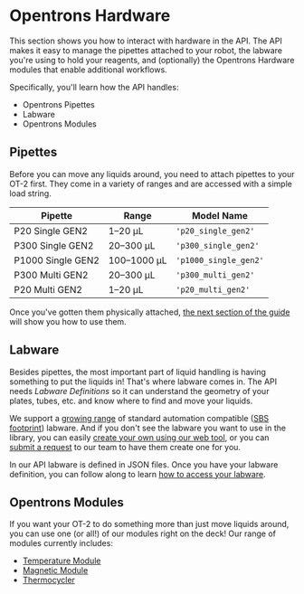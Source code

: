 # Opentrons Hardware

This section shows you how to interact with hardware in the API. The API makes 
it easy to manage the pipettes attached to your robot, the labware you're using 
to hold your reagents, and (optionally) the Opentrons Hardware modules that enable 
additional workflows.

Specifically, you'll learn how the API handles:

- Opentrons Pipettes
- Labware
- Opentrons Modules

## Pipettes

Before you can move any liquids around, you need to attach pipettes to your 
OT-2 first. They come in a variety of ranges and are accessed with a simple 
load string.

| Pipette           | Range         | Model Name            |
| ----------------- | ------------- | --------------------- |
| P20 Single GEN2   | 1–20 µL     | `'p20_single_gen2'`   |
| P300 Single GEN2  | 20–300 µL   | `'p300_single_gen2'`  |
| P1000 Single GEN2 | 100–1000 µL | `'p1000_single_gen2'` |
| P300 Multi GEN2   | 20–300 µL     | `'p300_multi_gen2'`   |
| P20 Multi GEN2    | 1–20 µL       | `'p20_multi_gen2'`    |

Once you've gotten them physically attached, [the next section of the guide](new_pipette.md) will show 
you how to use them.

## Labware

Besides pipettes, the most important part of liquid handling is having 
something to put the liquids in! That's where labware comes in. The API 
needs _Labware Definitions_ so it can understand the geometry of your plates, 
tubes, etc. and know where to find and move your liquids.

We support a [growing range](https://labware.opentrons.com/) of standard 
automation compatible ([SBS footprint](https://www.slas.org/SLAS/assets/File/ANSI_SLAS_1-2004_FootprintDimensions.pdf)) 
labware. And if you don't see the labware you want to 
use in the library, you can easily [create your own using our web tool](https://labware.opentrons.com/create), 
or you can [submit a request](https://support.opentrons.com/en/articles/3137452-requesting-a-custom-labware-definition) 
to our team to have them create one for you.

In our API labware is defined in JSON files. Once you have your labware definition, 
you can follow along to learn [how to access your labware](new_labware.md).

## Opentrons Modules

If you want your OT-2 to do something more than just move liquids around, 
you can use one (or all!) of our modules right on the deck! Our range of 
modules currently includes: 

- [Temperature Module](modules/temperature.md)
- [Magnetic Module](modules/magnet.md)
- [Thermocycler](modules/thermocycler.md)